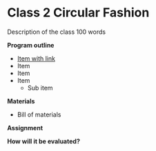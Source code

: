 # Class 2 Circular Fashion

Description of the class 100 words

**Program outline** 

- [Item with link]()
- Item
- Item
- Item
  - Sub item
  
**Materials**

- Bill of materials

**Assignment**


**How will it be evaluated?**

